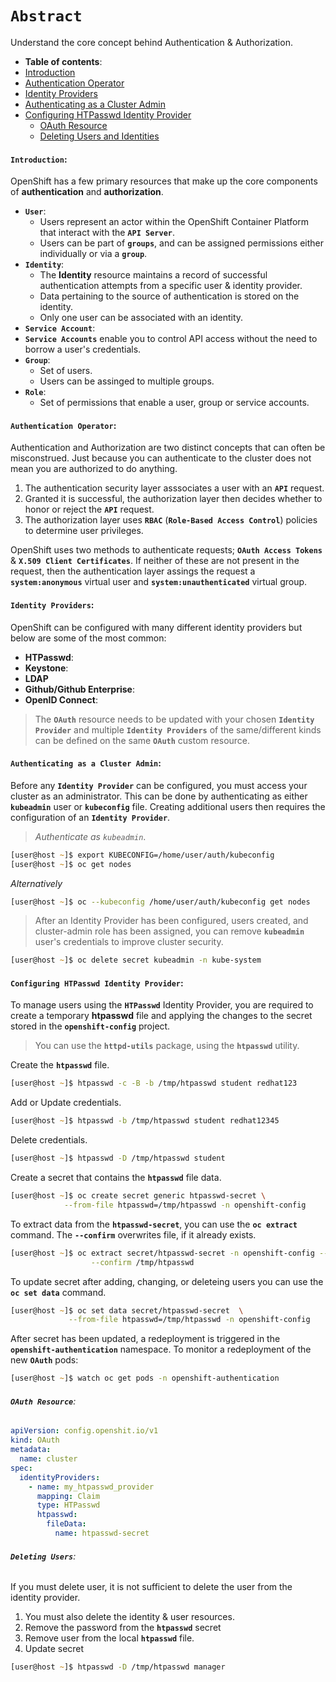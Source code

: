 # **`Abstract`**

Understand the core concept behind Authentication & Authorization.
-  **Table of contents**:
  - [Introduction](#introduction)
  - [Authentication Operator](#authentication-operator)
  - [Identity Providers](#identity-providers)
  - [Authenticating as a Cluster Admin](#authenticating-as-as-cluster-admin)
  - [Configuring HTPasswd Identity Provider](#identity-providers)
    - [OAuth Resource](OAuth-resource)
    - [Deleting Users and Identities](deleting-users)
#### **`Introduction`**:
OpenShift has a few primary resources that make up the core components of **authentication** and **authorization**.
- **`User`**:
  - Users represent an actor within the OpenShift Container Platform that interact with the **`API Server`**. 
  - Users can be part of **`groups`**, and can be assigned permissions either individually or via a **`group`**.
- **`Identity`**:
  - The **Identity** resource maintains a record of successful authentication attempts from a specific user & identity provider.
  - Data pertaining to the source of authentication is stored on the identity.
  - Only one user can be associated with an identity. 
- **`Service Account`**:
 - **`Service Accounts`** enable you to control API access without the need to borrow a user's credentials.
- **`Group`**:
  - Set of users.
  - Users can be assinged to multiple groups.
- **`Role`**:
  - Set of permissions that enable a user, group or service accounts.
#### **`Authentication Operator`**:
Authentication and Authorization are two distinct concepts that can often be misconstrued. Just because you can authenticate to the cluster does not mean you are authorized to do anything. 
1. The authentication security layer asssociates a user with an **`API`** request. 
2. Granted it is successful, the authorization layer then decides whether to honor or reject the **`API`** request.
3. The authorization layer uses **`RBAC`** (**`Role-Based Access Control`**) policies to determine user privileges.

OpenShift uses two methods to authenticate requests; **`OAuth Access Tokens`** & **`X.509 Client Certificates`**. If neither of these are not present in the request, then the authentication layer assings the request a **`system:anonymous`** virtual user and **`system:unauthenticated`** virtual group.
#### **`Identity Providers`**:
OpenShift can be configured with many different identity providers but below are some of the most common:
- **HTPasswd**:
- **Keystone**:
- **LDAP**
- **Github/Github Enterprise**:
- **OpenID Connect**:

> The **`OAuth`** resource needs to be updated with your chosen **`Identity Provider`** and multiple **`Identity Providers`** of the same/different kinds can be defined on the same **`OAuth`** custom resource.
#### **`Authenticating as a Cluster Admin`**:

Before any **`Identity Provider`** can be configured, you must access your cluster as an administrator. This can be done by authenticating as either **`kubeadmin`** user or **`kubeconfig`** file. Creating additional users then requires the configuration of an **`Identity Provider`**.
> *Authenticate as `kubeadmin`*.

```zsh
[user@host ~]$ export KUBECONFIG=/home/user/auth/kubeconfig
[user@host ~]$ oc get nodes

```
 *Alternatively*
```zsh
[user@host ~]$ oc --kubeconfig /home/user/auth/kubeconfig get nodes
 ```
 > After an Identity Provider has been configured, users created, and cluster-admin role has been assigned, you can remove **`kubeadmin`** user's credentials to improve cluster security.
```zsh
[user@host ~]$ oc delete secret kubeadmin -n kube-system
```
#### **`Configuring HTPasswd Identity Provider`**:
To manage users using the **`HTPasswd`** Identity Provider, you are required to create a temporary **htpasswd** file and applying the changes to the secret stored in the **`openshift-config`** project.
> You can use the **`httpd-utils`** package, using the **`htpasswd`** utility.

Create the **`htpasswd`** file.
```zsh
[user@host ~]$ htpasswd -c -B -b /tmp/htpasswd student redhat123
```
Add or Update credentials.
```zsh
[user@host ~]$ htpasswd -b /tmp/htpasswd student redhat12345
```
Delete credentials.
```zsh
[user@host ~]$ htpasswd -D /tmp/htpasswd student
```
Create a secret that contains the **`htpasswd`** file data.
```zsh
[user@host ~]$ oc create secret generic htpasswd-secret \
            --from-file htpasswd=/tmp/htpasswd -n openshift-config
```
To extract data from the **`htpasswd-secret`**, you can use the **`oc extract`** command. The **`--confirm`** overwrites file, if it already exists.
```zsh
[user@host ~]$ oc extract secret/htpasswd-secret -n openshift-config --to /tmp/ \
                  --confirm /tmp/htpasswd
```
To update secret after adding, changing, or deleteing users you can use the **`oc set data`** command.
```zsh
[user@host ~]$ oc set data secret/htpasswd-secret  \
             --from-file htpasswd=/tmp/htpasswd -n openshift-config
```
After secret has been updated, a redeployment is triggered in the **`openshift-authentication`** namespace. To monitor a redeployment of the new **`OAuth`** pods:
```zsh
[user@host ~]$ watch oc get pods -n openshift-authentication
``` 
###### **`OAuth Resource`**:
```yaml
apiVersion: config.openshit.io/v1
kind: OAuth
metadata:
  name: cluster
spec:
  identityProviders:
    - name: my_htpasswd_provider  
      mapping: Claim  
      type: HTPasswd
      htpasswd:
        fileData:
          name: htpasswd-secret
```
###### **`Deleting Users`**:

If you must delete  user, it is not sufficient to delete the user from the identity provider. 
1. You must also delete the identity & user resources.
2. Remove the password from the **`htpasswd`** secret
3. Remove user from the local **`htpasswd`** file.
4. Update secret

```zsh
[user@host ~]$ htpasswd -D /tmp/htpasswd manager
```




















